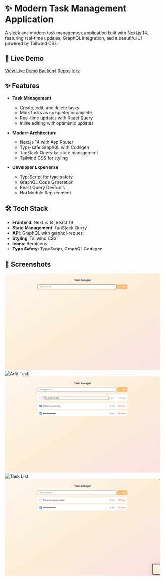 # ✨ Modern Task Management Application

A sleek and modern task management application built with Next.js 14, featuring real-time updates, GraphQL integration, and a beautiful UI powered by Tailwind CSS.

## 🚀 Live Demo

[View Live Demo](https://task-management-rl4rw65nn-amantyagi22s-projects.vercel.app/) 
[Backend Repository](https://github.com/amantyagi22/task-management-server)

## ✨ Features

- **Task Management**
  - Create, edit, and delete tasks
  - Mark tasks as complete/incomplete
  - Real-time updates with React Query
  - Inline editing with optimistic updates

- **Modern Architecture**
  - Next.js 14 with App Router
  - Type-safe GraphQL with Codegen
  - TanStack Query for state management
  - Tailwind CSS for styling

- **Developer Experience**
  - TypeScript for type safety
  - GraphQL Code Generation
  - React Query DevTools
  - Hot Module Replacement

## 🛠️ Tech Stack

- **Frontend**: Next.js 14, React 19
- **State Management**: TanStack Query
- **API**: GraphQL with graphql-request
- **Styling**: Tailwind CSS
- **Icons**: Heroicons
- **Type Safety**: TypeScript, GraphQL Codegen


## 📸 Screenshots

![Home Page](./public/screenshots/home-page.png)
![Add Task](./public/screenshots/add-task.png)
![Edit Task](./public/screenshots/edit-task.png)
![Task List](./public/screenshots/task-list.png)
![Delete Task](./public/screenshots/delete-task.png)



